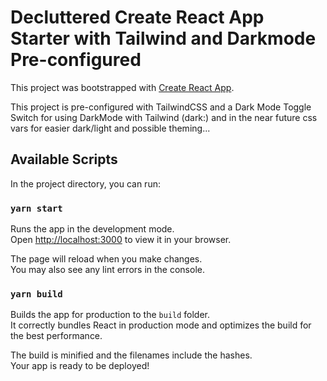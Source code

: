 # Decluttered Create React App Starter with Tailwind and Darkmode Pre-configured

This project was bootstrapped with [Create React App](https://github.com/facebook/create-react-app).

This project is pre-configured with TailwindCSS and a Dark Mode Toggle Switch for using DarkMode with Tailwind (dark:) and in the near future css vars for easier dark/light and possible theming...

## Available Scripts

In the project directory, you can run:

### `yarn start`

Runs the app in the development mode.\
Open [http://localhost:3000](http://localhost:3000) to view it in your browser.

The page will reload when you make changes.\
You may also see any lint errors in the console.

### `yarn build`

Builds the app for production to the `build` folder.\
It correctly bundles React in production mode and optimizes the build for the best performance.

The build is minified and the filenames include the hashes.\
Your app is ready to be deployed!

